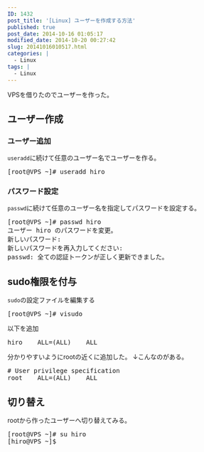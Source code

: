 ```yaml
---
ID: 1432
post_title: '[Linux] ユーザーを作成する方法'
published: true
post_date: 2014-10-16 01:05:17
modified_date: 2014-10-20 00:27:42
slug: 20141016010517.html
categories: |
  - Linux
tags: |
  - Linux
---
```

VPSを借りたのでユーザーを作った。
<!--more-->
<h2>ユーザー作成</h2>
<h3>ユーザー追加</h3>
<code>useradd</code>に続けて任意のユーザー名でユーザーを作る。
<pre class="cmd">[root@VPS ~]# useradd hiro</pre>

<h3>パスワード設定</h3>
<code>passwd</code>に続けて任意のユーザー名を指定してパスワードを設定する。
<pre class="cmd">[root@VPS ~]# passwd hiro
ユーザー hiro のパスワードを変更。
新しいパスワード:
新しいパスワードを再入力してください:
passwd: 全ての認証トークンが正しく更新できました。
</pre>

<h2>sudo権限を付与</h2>
<code>sudo</code>の設定ファイルを編集する
<pre class="cmd">[root@VPS ~]# visudo</pre>

以下を追加
<pre>hiro    ALL=(ALL)    ALL</pre>

分かりやすいようにrootの近くに追加した。
<span class="text-muted">↓こんなのがある。</span>
<pre>
# User privilege specification
root    ALL=(ALL)    ALL
</pre>

<h2>切り替え</h2>
rootから作ったユーザーへ切り替えてみる。
<pre class="cmd">[root@VPS ~]# su hiro
[hiro@VPS ~]$</pre>
